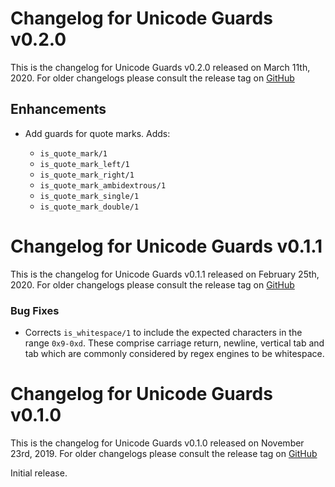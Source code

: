 # Changelog for Unicode Guards v0.2.0

This is the changelog for Unicode Guards v0.2.0 released on March 11th, 2020.  For older changelogs please consult the release tag on [GitHub](https://github.com/elixir-unicode/unicode_guards/tags)

## Enhancements

* Add guards for quote marks. Adds:

  * `is_quote_mark/1`
  * `is_quote_mark_left/1`
  * `is_quote_mark_right/1`
  * `is_quote_mark_ambidextrous/1`
  * `is_quote_mark_single/1`
  * `is_quote_mark_double/1`

# Changelog for Unicode Guards v0.1.1

This is the changelog for Unicode Guards v0.1.1 released on February 25th, 2020.  For older changelogs please consult the release tag on [GitHub](https://github.com/elixir-unicode/unicode_guards/tags)

### Bug Fixes

* Corrects `is_whitespace/1` to include the expected characters in the range `0x9-0xd`. These comprise carriage return, newline, vertical tab and tab which are commonly considered by regex engines to be whitespace.

# Changelog for Unicode Guards v0.1.0

This is the changelog for Unicode Guards v0.1.0 released on November 23rd, 2019.  For older changelogs please consult the release tag on [GitHub](https://github.com/elixir-unicode/unicode_guards/tags)

Initial release.

